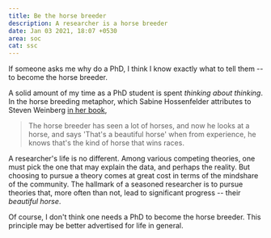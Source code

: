 ```yaml
---
title: Be the horse breeder
description: A researcher is a horse breeder
date: Jan 03 2021, 18:07 +0530
area: soc
cat: ssc
---
```


If someone asks me why do a PhD, I think I know exactly what to tell them -- to
become the horse breeder.

A solid amount of my time as a PhD student is spent _thinking about thinking_.
In the horse breeding metaphor, which Sabine Hossenfelder attributes to Steven
Weinberg [in her book](/kb/math-and-beauty),

> The horse breeder has seen a lot of horses, and now he looks at a horse, and
> says 'That's a beautiful horse' when from experience, he knows that's the kind
> of horse that wins races.

A researcher's life is no different. Among various competing theories, one must
pick the one that may explain the data, and perhaps the reality. But choosing
to pursue a theory comes at great cost in terms of the mindshare of the
community. The hallmark of a seasoned researcher is to pursue theories that,
more often than not, lead to significant progress -- their _beautiful horse_.

Of course, I don't think one needs a PhD to become the horse breeder. This
principle may be better advertised for life in general.
